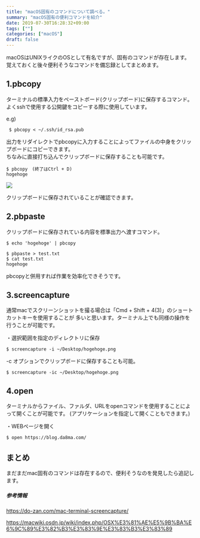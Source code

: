 ```yaml
---
title: "macOS固有のコマンドについて調べる。"
summary: "macOS固有の便利コマンドを紹介"
date: 2019-07-30T16:28:32+09:00
tags: [""]
categories: ["macOS"]
draft: false
---
```




macOSはUNIXライクのOSとして有名ですが、固有のコマンドが存在します。 覚えておくと後々便利そうなコマンドを備忘録としてまとめます。

## 1.pbcopy

ターミナルの標準入力をペーストボード(クリップボード)に保存するコマンド。
よくsshで使用する公開鍵をコピーする際に使用しています。

e.g)

```
 $ pbcopy < ~/.ssh/id_rsa.pub
```

出力をリダイレクトでpbcopyに入力することによってファイルの中身をクリップボードにコピーできます。<br>
ちなみに直接打ち込んでクリップボードに保存することも可能です。
```
$ pbcopy　(終了はCtrl + D)
hogehoge
```

<img src="https://res.cloudinary.com/yamaaa/image/upload/c_scale,e_auto_color,h_160,q_80,w_736/v1604151407/blog/pbcopy_clipboard.png">

クリップボードに保存されていることが確認できます。

## 2.pbpaste

クリップボードに保存されている内容を標準出力へ渡すコマンド。

```
$ echo 'hogehoge' | pbcopy
```
```
$ pbpaste > test.txt
$ cat test.txt
hogehoge
```
pbcopyと併用すれば作業を効率化できそうです。

## 3.screencapture

通常macでスクリーンショットを撮る場合は「Cmd + Shift + 4(3)」のショートカットキーを使用することが
多いと思います。ターミナル上でも同様の操作を行うことが可能です。

・選択範囲を指定のディレクトリに保存
```
$ screencapture -i ~/Desktop/hogehoge.png
```

-c オプションでクリップボードに保存することも可能。
```
$ screencapture -ic ~/Desktop/hogehoge.png
```

## 4.open

ターミナルからファイル、ファルダ、URLをopenコマンドを使用することによって開くことが可能です。
(アプリケーションを指定して開くこともできます。)

・WEBページを開く
```
$ open https://blog.da8ma.com/
```


## まとめ

まだまだmac固有のコマンドは存在するので、便利そうなのを発見したら追記します。

##### 参考情報


https://do-zan.com/mac-terminal-screencapture/

https://macwiki.osdn.jp/wiki/index.php/OSX%E3%81%AE%E5%9B%BA%E6%9C%89%E3%82%B3%E3%83%9E%E3%83%B3%E3%83%89



